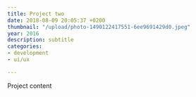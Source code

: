 ```yaml
---
title: Project two
date: 2018-08-09 20:05:37 +0200
thumbnail: "/upload/photo-1490122417551-6ee9691429d0.jpeg"
year: 2016
description: subtitle
categories:
- development
- ui/ux

---
```


Project content
